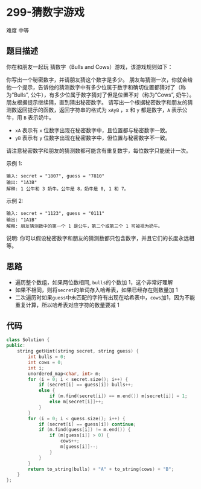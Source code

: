 # 299-猜数字游戏

难度 中等



## 题目描述

你在和朋友一起玩 猜数字（Bulls and Cows）游戏，该游戏规则如下：

你写出一个秘密数字，并请朋友猜这个数字是多少。
朋友每猜测一次，你就会给他一个提示，告诉他的猜测数字中有多少位属于数字和确切位置都猜对了（称为“Bulls”, 公牛），有多少位属于数字猜对了但是位置不对（称为“Cows”, 奶牛）。
朋友根据提示继续猜，直到猜出秘密数字。
请写出一个根据秘密数字和朋友的猜测数返回提示的函数，返回字符串的格式为 `xAyB` ，`x` 和 `y` 都是数字，`A` 表示公牛，用 `B` 表示奶牛。

- `xA` 表示有 `x` 位数字出现在秘密数字中，且位置都与秘密数字一致。
- `yB` 表示有 `y` 位数字出现在秘密数字中，但位置与秘密数字不一致。

请注意秘密数字和朋友的猜测数都可能含有重复数字，每位数字只能统计一次。

示例 1:
```
输入: secret = "1807", guess = "7810"
输出: "1A3B"
解释: 1 公牛和 3 奶牛。公牛是 8，奶牛是 0, 1 和 7。
```
示例 2:
```
输入: secret = "1123", guess = "0111"
输出: "1A1B"
解释: 朋友猜测数中的第一个 1 是公牛，第二个或第三个 1 可被视为奶牛。
```

说明: 你可以假设秘密数字和朋友的猜测数都只包含数字，并且它们的长度永远相等。



## 思路

- 遍历整个数组，如果两位数相同, `bulls`的个数加 1，这个非常好理解
- 如果不相同，则将`secret`的单词存入哈希表，如果已经存在则数量加 1
- 二次遍历时如果`guess`中未匹配的字符有出现在哈希表中，`cows`加1，因为不能重复计算，所以哈希表对应字符的数量要减 1



## 代码

```c++
class Solution {
public:
    string getHint(string secret, string guess) {
        int bulls = 0;
        int cows = 0;
        int i;
        unordered_map<char, int> m;
        for (i = 0; i < secret.size(); i++) {
            if (secret[i] == guess[i]) bulls++;
            else {
                if (m.find(secret[i]) == m.end()) m[secret[i]] = 1;
                else m[secret[i]]++;
            }
        }
        for (i = 0; i < guess.size(); i++) {
            if (secret[i] == guess[i]) continue;
            if (m.find(guess[i]) != m.end()) {
                if (m[guess[i]] > 0) {
                    cows++;
                    m[guess[i]]--;
                }
            }
        }
        return to_string(bulls) + "A" + to_string(cows) + "B";
    }
};
```

